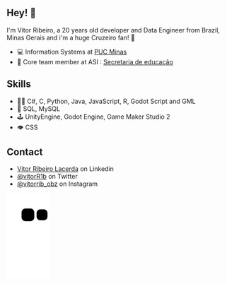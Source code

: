 ## Hey! 👋
I'm Vitor Ribeiro, a 20 years old developer and Data Engineer from Brazil, Minas Gerais and i'm a huge Cruzeiro fan! 🦊

- 💻 Information Systems at [PUC Minas](https://www.pucminas.br/main/Paginas/default.aspx)
- 👥 Core team member at ASI : [Secretaria de educação](https://www.educacao.mg.gov.br/)

## Skills
- 👨‍💻 C#, C, Python, Java, JavaScript, R, Godot Script and GML
- 💽 SQL, MySQL
- 🕹️ UnityEngine, Godot Engine, Game Maker Studio 2
- 👁️ CSS


## Contact
- [Vitor Ribeiro Lacerda](https://www.linkedin.com/in/vitor-ribeiro-lacerda-02202724b/) on Linkedin
- [@vitorR1b](https://twitter.com/vitorR1b) on Twitter
- [@vitorrib_obz](https://instagram.com/vitorrib_obz?igshid=YmMyMTA2M2Y=) on Instagram

![Snake animation](https://github.com/Vith-MCB/Vith-MCB/blob/output/github-contribution-grid-snake.svg)
